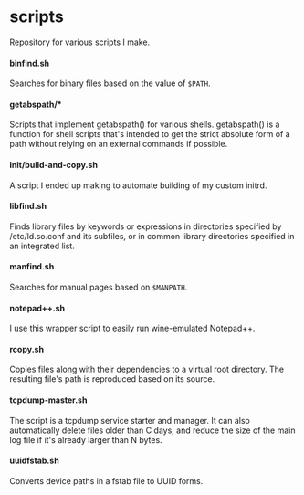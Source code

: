 # scripts

Repository for various scripts I make.

#### binfind.sh

Searches for binary files based on the value of `$PATH`.

#### getabspath/*

Scripts that implement getabspath() for various shells.  getabspath() is a
function for shell scripts that's intended to get the strict absolute form
of a path without relying on an external commands if possible.

#### init/build-and-copy.sh

A script I ended up making to automate building of my custom initrd.

#### libfind.sh

Finds library files by keywords or expressions in directories specified
by /etc/ld.so.conf and its subfiles, or in common library directories
specified in an integrated list.

#### manfind.sh

Searches for manual pages based on `$MANPATH`.

#### notepad++.sh

I use this wrapper script to easily run wine-emulated Notepad++.

#### rcopy.sh

Copies files along with their dependencies to a virtual root directory.
The resulting file's path is reproduced based on its source.

#### tcpdump-master.sh

The script is a tcpdump service starter and manager.  It can also
automatically delete files older than C days, and reduce the size of
the main log file if it's already larger than N bytes.

#### uuidfstab.sh

Converts device paths in a fstab file to UUID forms.
